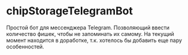 # chipStorageTelegramBot
Простой бот для мессенджера Telegram. Позволяющий ввести количество фишек, чтобы не запоминать их самому. На текущий момент находится в доработке, т.к. хотелось бы добавить еще пару особенностей.
